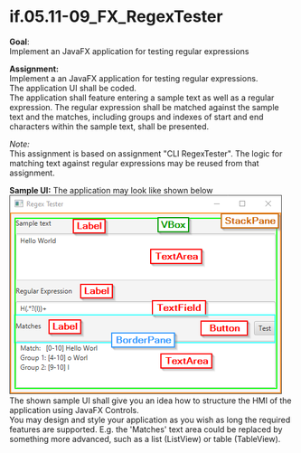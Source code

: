 # if.05.11-09_FX_RegexTester

__Goal__:   
Implement an JavaFX application for testing regular expressions

__Assignment:__   
Implement a an JavaFX application for testing regular expressions.   
The application UI shall be coded.   
The application shall feature entering a sample text as well as a regular expression. 
The regular expression shall be matched against the sample text and the matches, 
including groups and indexes of start and end characters within the sample text,
shall be presented.

*Note:*   
This assignment is based on assignment "CLI RegexTester". The logic for
matching text against regular expressions may be reused from that assignment.

__Sample UI:__
The application may look like shown below
![Sample UI](images/SampleUi.png)
The shown sample UI shall give you an idea how to structure the HMI of 
the application using JavaFX Controls.   
You may design and style your application as you wish as long the required
features are supported. E.g. the 'Matches' text area could be replaced by
something more advanced, such as a list (ListView) or table (TableView).
